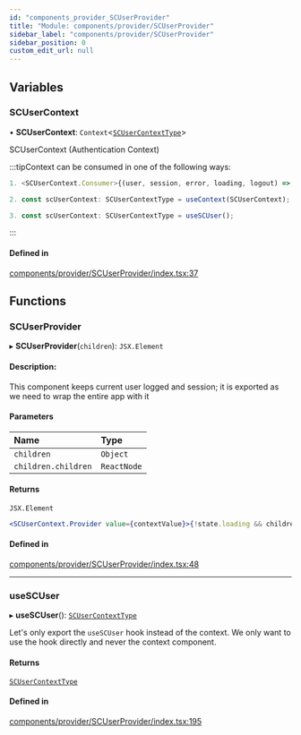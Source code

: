 ```yaml
---
id: "components_provider_SCUserProvider"
title: "Module: components/provider/SCUserProvider"
sidebar_label: "components/provider/SCUserProvider"
sidebar_position: 0
custom_edit_url: null
---
```


## Variables

### SCUserContext

• **SCUserContext**: `Context`<[`SCUserContextType`](../interfaces/types_context.SCUserContextType)\>

SCUserContext (Authentication Context)

:::tipContext can be consumed in one of the following ways:

```jsx
1. <SCUserContext.Consumer>{(user, session, error, loading, logout) => (...)}</SCUserContext.Consumer>
```
```jsx
2. const scUserContext: SCUserContextType = useContext(SCUserContext);
```
```jsx
3. const scUserContext: SCUserContextType = useSCUser();
````
:::

#### Defined in

[components/provider/SCUserProvider/index.tsx:37](https://github.com/selfcommunity/community-ui/blob/80e4c04/packages/sc-core/src/components/provider/SCUserProvider/index.tsx#L37)

## Functions

### SCUserProvider

▸ **SCUserProvider**(`children`): `JSX.Element`

#### Description:
This component keeps current user logged and session; it is exported as we need to wrap the entire app with it

#### Parameters

| Name | Type |
| :------ | :------ |
| `children` | `Object` |
| `children.children` | `ReactNode` |

#### Returns

`JSX.Element`

```jsx
<SCUserContext.Provider value={contextValue}>{!state.loading && children}</SCUserContext.Provider>
```

#### Defined in

[components/provider/SCUserProvider/index.tsx:48](https://github.com/selfcommunity/community-ui/blob/80e4c04/packages/sc-core/src/components/provider/SCUserProvider/index.tsx#L48)

___

### useSCUser

▸ **useSCUser**(): [`SCUserContextType`](../interfaces/types_context.SCUserContextType)

Let's only export the `useSCUser` hook instead of the context.
We only want to use the hook directly and never the context component.

#### Returns

[`SCUserContextType`](../interfaces/types_context.SCUserContextType)

#### Defined in

[components/provider/SCUserProvider/index.tsx:195](https://github.com/selfcommunity/community-ui/blob/80e4c04/packages/sc-core/src/components/provider/SCUserProvider/index.tsx#L195)
